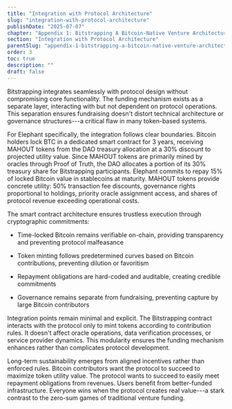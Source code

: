 ```yaml
---
title: "Integration with Protocol Architecture"
slug: "integration-with-protocol-architecture"
publishDate: "2025-07-07"
chapter: "Appendix 1: Bitstrapping A Bitcoin-Native Venture Architecture"
section: "Integration with Protocol Architecture"
parentSlug: "appendix-1-bitstrapping-a-bitcoin-native-venture-architecture"
order: 3
toc: true
description: ""
draft: false
---
```


Bitstrapping integrates seamlessly with protocol design without compromising core functionality. The funding mechanism
exists as a separate layer, interacting with but not dependent on protocol operations. This separation ensures
fundraising doesn't distort technical architecture or governance structures---a critical flaw in many token-based
systems.

For Elephant specifically, the integration follows clear boundaries. Bitcoin holders lock BTC in a dedicated smart
contract for 3 years, receiving MAHOUT tokens from the DAO treasury allocation at a 30% discount to projected utility
value. Since MAHOUT tokens are primarily mined by oracles through Proof of Truth, the DAO allocates a portion of its 30%
treasury share for Bitstrapping participants. Elephant commits to repay 15% of locked Bitcoin value in stablecoins at
maturity. MAHOUT tokens provide concrete utility: 50% transaction fee discounts, governance rights proportional to
holdings, priority oracle assignment access, and shares of protocol revenue exceeding operational costs.

The smart contract architecture ensures trustless execution through cryptographic commitments:

- Time-locked Bitcoin remains verifiable on-chain, providing transparency and preventing protocol malfeasance

- Token minting follows predetermined curves based on Bitcoin contributions, preventing dilution or favoritism

- Repayment obligations are hard-coded and auditable, creating credible commitments

- Governance remains separate from fundraising, preventing capture by large Bitcoin contributors

Integration points remain minimal and explicit. The Bitstrapping contract interacts with the protocol only to mint
tokens according to contribution rules. It doesn't affect oracle operations, data verification processes, or service
provider dynamics. This modularity ensures the funding mechanism enhances rather than complicates protocol development.

Long-term sustainability emerges from aligned incentives rather than enforced rules. Bitcoin contributors want the
protocol to succeed to maximize token utility value. The protocol wants to succeed to easily meet repayment obligations
from revenues. Users benefit from better-funded infrastructure. Everyone wins when the protocol creates real value---a
stark contrast to the zero-sum games of traditional venture funding.
